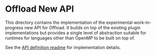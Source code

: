 # Offload New API

This directory contains the implementation of the experimental work-in-progress
new API for Offload. It builds on top of the existing plugin implementations but
provides a single level of abstraction suitable for runtimes for languages other
than OpenMP to be built on top of.

See the [API definition readme](API/README.md) for implementation details.
